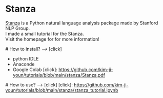 # Stanza
[Stanza] is a Python natural language analysis package made by Stanford NLP Group.   
I made a small tutorial for the Stanza.  
Visit the homepage for for more information!

[Stanza]: https://stanfordnlp.github.io/stanza/

\# How to install? --> [click]
* python IDLE
* Anaconde
* Google Colab
[click]: https://github.com/kim-ji-youn/tutorials/blob/main/stanza/Stanza.pdf

\# How to use? --> [click]
[click]: https://github.com/kim-ji-youn/tutorials/blob/main/stanza/stanza_tutorial.ipynb
